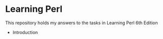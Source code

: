 Learning Perl
=============
This repository holds my answers to the tasks in Learning Perl 6th Edition
* Introduction